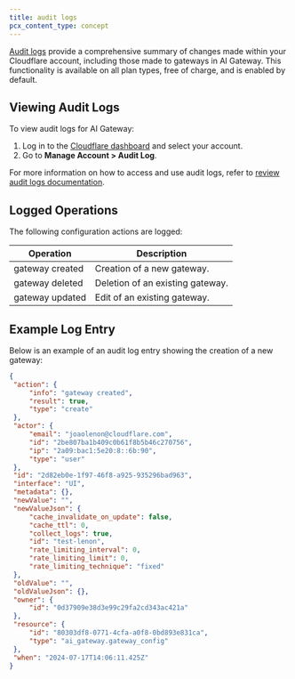 ```yaml
---
title: audit logs
pcx_content_type: concept
---
```


[Audit logs]( https://developers.cloudflare.com/fundamentals/setup/account/account-security/review-audit-logs/) provide a comprehensive summary of changes made within your Cloudflare account, including those made to gateways in AI Gateway. This functionality is available on all plan types, free of charge, and is enabled by default.

## Viewing Audit Logs

To view audit logs for AI Gateway:
1. Log in to the [Cloudflare dashboard](https://dash.cloudflare.com/login) and select your account.
2. Go to **Manage Account > Audit Log**.

For more information on how to access and use audit logs, refer to [review audit logs documentation](https://developers.cloudflare.com/fundamentals/setup/account/account-security/review-audit-logs/).

## Logged Operations

The following configuration actions are logged:

| Operation         | Description                      |
|-------------------|----------------------------------|
| gateway created   | Creation of a new gateway.       |
| gateway deleted   | Deletion of an existing gateway. |
| gateway updated   | Edit of an existing gateway.     |

## Example Log Entry

Below is an example of an audit log entry showing the creation of a new gateway:

```json
{
 "action": {
     "info": "gateway created",
     "result": true,
     "type": "create"
 },
 "actor": {
     "email": "joaolenon@cloudflare.com",
     "id": "2be807ba1b409c0b61f8b5b46c270756",
     "ip": "2a09:bac1:5e20:8::6b:90",
     "type": "user"
 },
 "id": "2d82eb0e-1f97-46f8-a925-935296bad963",
 "interface": "UI",
 "metadata": {},
 "newValue": "",
 "newValueJson": {
     "cache_invalidate_on_update": false,
     "cache_ttl": 0,
     "collect_logs": true,
     "id": "test-lenon",
     "rate_limiting_interval": 0,
     "rate_limiting_limit": 0,
     "rate_limiting_technique": "fixed"
 },
 "oldValue": "",
 "oldValueJson": {},
 "owner": {
     "id": "0d37909e38d3e99c29fa2cd343ac421a"
 },
 "resource": {
     "id": "80303df8-0771-4cfa-a0f8-0bd893e831ca",
     "type": "ai_gateway.gateway_config"
 },
 "when": "2024-07-17T14:06:11.425Z"
}
